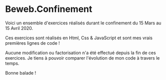 # Beweb.Confinement

Voici un ensemble d'exercices réalisés durant le confinement du 15 Mars au 15 Avril 2020.

Ces exercices sont réalisés en Html, Css & JavaScript et sont mes vrais premières lignes de code !

Aucune modification ou factorisation n'a été effectué depuis la fin de ces exercices.
Je tiens à pouvoir comparer l'évolution de mon code à travers le temps.

Bonne balade !